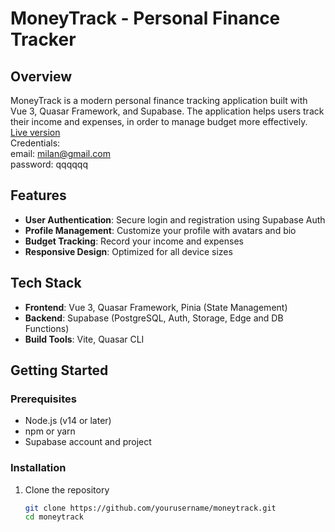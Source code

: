 # MoneyTrack - Personal Finance Tracker

## Overview

MoneyTrack is a modern personal finance tracking application built with Vue 3, Quasar Framework, and Supabase. The application helps users track their income and expenses, in order to manage budget more effectively. <br>
[Live version](https://moneytracker-milan44.netlify.app/) <br>
Credentials: <br>
email: milan@gmail.com <br>
password: qqqqqq

## Features

- **User Authentication**: Secure login and registration using Supabase Auth
- **Profile Management**: Customize your profile with avatars and bio
- **Budget Tracking**: Record your income and expenses
- **Responsive Design**: Optimized for all device sizes

## Tech Stack

- **Frontend**: Vue 3, Quasar Framework, Pinia (State Management)
- **Backend**: Supabase (PostgreSQL, Auth, Storage, Edge and DB Functions)
- **Build Tools**: Vite, Quasar CLI

## Getting Started

### Prerequisites

- Node.js (v14 or later)
- npm or yarn
- Supabase account and project

### Installation

1. Clone the repository
   ```bash
   git clone https://github.com/yourusername/moneytrack.git
   cd moneytrack
